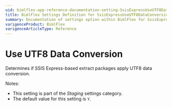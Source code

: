 ```yaml
---
uid: bimlflex-app-reference-documentation-setting-SsisExpressUseUTF8DataConversion
title: BimlFlex Settings Definition for SsisExpressUseUTF8DataConversion
summary: Documentation of settings option within BimlFlex for SsisExpressUseUTF8DataConversion
varigenceProduct: BimlFlex
varigenceArticleType: Reference
---
```


# Use UTF8 Data Conversion

Determines if SSIS Express-based extract packages apply UTF8 data conversion.

Notes:

* This setting is part of the *Staging* settings category.
* The default value for this setting is `Y`.
